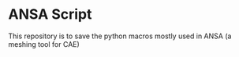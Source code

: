 # ANSA Script
This repository is to save the python macros mostly used in ANSA (a meshing tool for CAE)
